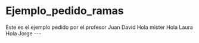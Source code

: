 # Ejemplo_pedido_ramas
Este es el ejemplo pedido por el profesor Juan David 
Hola mister
Hola Laura
Hola Jorge ---
